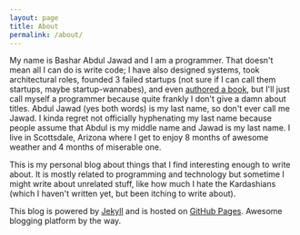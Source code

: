 ```yaml
---
layout: page
title: About
permalink: /about/
---
```


My name is Bashar Abdul Jawad and I am a programmer. That doesn't mean all I can do is write code; I have also designed systems, took architectural roles,
founded 3 failed startups (not sure if I can call them startups, maybe startup-wannabes), and even <a href="http://www.amazon.com/Groovy-Grails-Recipes-Experts-Source/dp/143021600X">authored a book</a>, but I'll just call myself a programmer because quite frankly
I don't give a damn about titles.
 Abdul Jawad (yes both words) is my last name, so don't ever call me Jawad. I kinda regret not officially hyphenating my last name because people assume that
Abdul is my middle name and Jawad is my last name. I live in Scottsdale, Arizona where I get to enjoy 8 months of awesome weather and 4 months of miserable one.

This is my personal blog about things that I find interesting enough to write about. It is mostly related to programming and technology but sometime I might write about unrelated stuff, like how
much I hate the Kardashians (which I haven't written yet, but been itching to write about).

This blog is powered by <a href="http://jekyllrb.com/">Jekyll</a> and is hosted on <a href="https://pages.github.com">GitHub Pages</a>. Awesome blogging platform by the way.
